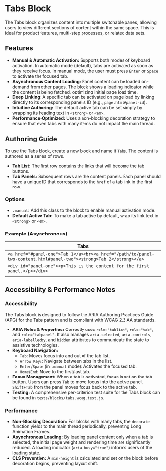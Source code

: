 # Tabs Block

The Tabs block organizes content into multiple switchable panes, allowing users to view different sections of content within the same space. This is ideal for product features, multi-step processes, or related data sets.

## Features

*   **Manual & Automatic Activation:** Supports both modes of keyboard activation. In automatic mode (default), tabs are activated as soon as they receive focus. In manual mode, the user must press `Enter` or `Space` to activate the focused tab.
*   **Asynchronous Content Loading:** Panel content can be loaded on-demand from other pages. The block shows a loading indicator while the content is being fetched, optimizing initial page load time.
*   **Deep Linking:** A specific tab can be activated on page load by linking directly to its corresponding panel's ID (e.g., `page.html#panel-id`).
*   **Intuitive Authoring:** The default active tab can be set simply by wrapping its heading text in `<strong>` or `<em>`.
*   **Performance-Optimized:** Uses a non-blocking decoration strategy to ensure that even tabs with many items do not impact the main thread.

## Authoring Guide

To use the Tabs block, create a new block and name it `Tabs`. The content is authored as a series of rows.

*   **Tab List:** The first row contains the links that will become the tab buttons.
*   **Tab Panels:** Subsequent rows are the content panels. Each panel should have a unique ID that corresponds to the `href` of a tab link in the first row.

### Options

*   `.manual`: Add this class to the block to enable manual activation mode.
*   **Default Active Tab:** To make a tab active by default, wrap its link text in `<strong>` or `<em>`.

### Example (Asynchronous)

| Tabs |
| --- |
| `<a href="#panel-one">Tab 1</a><br><a href="/path/to/panel-two-content.html#panel-two"><strong>Tab 2</strong></a>` |
| `<div id="panel-one"><p>This is the content for the first panel.</p></div>` |
| <!-- The content for panel-two will be loaded from the specified URL --> |

## Accessibility & Performance Notes

### Accessibility

The Tabs block is designed to follow the ARIA Authoring Practices Guide (APG) for the Tabs pattern and is compliant with WCAG 2.2 AA standards.

*   **ARIA Roles & Properties:** Correctly uses `role="tablist"`, `role="tab"`, and `role="tabpanel"`. It also manages `aria-selected`, `aria-controls`, `aria-labelledby`, and `hidden` attributes to communicate the state to assistive technologies.
*   **Keyboard Navigation:**
    *   `Tab`: Moves focus into and out of the tab list.
    *   `Arrow Keys`: Navigate between tabs in the list.
    *   `Enter`/`Space` (in `.manual` mode): Activates the focused tab.
    *   `Home`/`End`: Move to the first/last tab.
*   **Focus Management:** When a tab is activated, focus is set on the tab button. Users can press `Tab` to move focus into the active panel. `Shift+Tab` from the panel moves focus back to the active tab.
*   **Testing:** A comprehensive per-criterion test suite for the Tabs block can be found in `tests/blocks/tabs.wcag.test.js`.

### Performance

*   **Non-Blocking Decoration:** For blocks with many tabs, the `decorate` function yields to the main thread periodically, preventing Long Animation Frames.
*   **Asynchronous Loading:** By loading panel content only when a tab is selected, the initial page weight and rendering time are significantly reduced. A loading indicator (`aria-busy="true"`) informs users of the loading state.
*   **CLS Prevention:** A `min-height` is calculated and set on the block before decoration begins, preventing layout shift.
